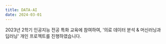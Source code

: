 ```yaml
---
title: DATA-AI
date: 2024-03-01
---
```


2023년 2학기 인공지능 전공 특화 교육에 참여하여, '의료 데이터 분석 & 머신러닝과 딥러닝' 개인 프로젝트를 진행하였습니다. 